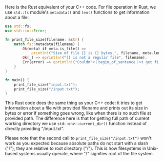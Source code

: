 Here is the Rust equivalent of your C++ code. For file operation in Rust, we use `std::fs` module's `metadata()` and `len()` functions to get information about a file:

```rust
use std::fs;
use std::io::Error;

fn print_file_size(filename: &str) {
    match fs::metadata(filename) {
        Ok(meta) if meta.is_file() =>
            println!("Size of file {} is {} bytes.", filename, meta.len()),
        Ok(_) => eprintln!("{} is not a regular file", filename),
        Err(error) => eprintln!("Couldn'<｜begin▁of▁sentence｜>t get file size {}: {}", filename, error),
    }
}

fn main() {
    print_file_size("input.txt");
    print_file_size("/input.txt");
}
```

This Rust code does the same thing as your C++ code: it tries to get information about a file with provided filename and prints out its size in bytes or error if something goes wrong, like when there is no such file at provided path. The difference here is that for getting full path of current working directory we use `std::env::current_dir()` function instead of directly providing "/input.txt". 

Please note that the second call to `print_file_size("/input.txt")` won't work as you expected because absolute paths do not start with a slash ("/"), they are relative to root directory ("/"). This is how filesystems in Unix-based systems usually operate, where "/" signifies root of the file system.

